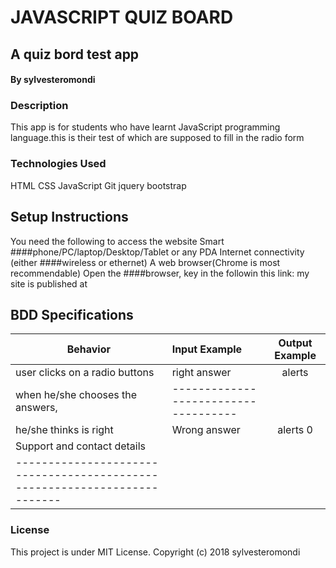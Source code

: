 # JAVASCRIPT QUIZ BOARD
##  A quiz bord test app
#### By sylvesteromondi

### Description
This app is for students who have learnt JavaScript programming language.this is their test of which are supposed to fill in the radio form
### Technologies Used
HTML
CSS
JavaScript
Git
jquery
bootstrap

## Setup Instructions
You need the following to access the website Smart ####phone/PC/laptop/Desktop/Tablet or any PDA Internet connectivity (either ####wireless or ethernet) A web browser(Chrome is most recommendable) Open the ####browser, key in the followin this link: my site is published at  

## BDD Specifications
|Behavior	              | Input Example	      |Output Example|
|-----------------------|:--------------------|:------------------------:|
user clicks on a radio buttons    | right answer            | alerts  |  12marks                           |                                   |
when he/she chooses the answers,  |------------------------------------|
he/she thinks is right            |Wrong answer             | alerts 0 | marks                             |-------------------------------------|
Support and contact details       |                                      |
-------------------------------------------------------------------------|

### License
This project is under MIT License. Copyright (c) 2018 sylvesteromondi
